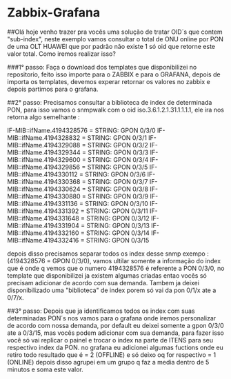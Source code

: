 # Zabbix-Grafana


##Olá hoje venho trazer pra vocês uma solução de tratar OID´s que contem "sub-index", neste exemplo vamos consultar o total de ONU online por PON de uma OLT HUAWEI que por padrão não existe 1 só oid que retorne este valor total. Como iremos realizar isso?



###1° passo: Faça o download dos templates que disponibilizei no repositorio, feito isso importe para o ZABBIX e para o GRAFANA, depois de importa os templates, devemos experar retornar os valores no zabbix e depois partimos para o grafana.


##2° passo: Precisamos consultar a biblioteca de index de determinada PON, para isso vamos o snmpwalk com o oid iso.3.6.1.2.1.31.1.1.1.1, ele ira nos retorna algo semelhante : 

IF-MIB::ifName.4194328576 = STRING: GPON 0/3/0
IF-MIB::ifName.4194328832 = STRING: GPON 0/3/1
IF-MIB::ifName.4194329088 = STRING: GPON 0/3/2
IF-MIB::ifName.4194329344 = STRING: GPON 0/3/3
IF-MIB::ifName.4194329600 = STRING: GPON 0/3/4
IF-MIB::ifName.4194329856 = STRING: GPON 0/3/5
IF-MIB::ifName.4194330112 = STRING: GPON 0/3/6
IF-MIB::ifName.4194330368 = STRING: GPON 0/3/7
IF-MIB::ifName.4194330624 = STRING: GPON 0/3/8
IF-MIB::ifName.4194330880 = STRING: GPON 0/3/9
IF-MIB::ifName.4194331136 = STRING: GPON 0/3/10
IF-MIB::ifName.4194331392 = STRING: GPON 0/3/11
IF-MIB::ifName.4194331648 = STRING: GPON 0/3/12
IF-MIB::ifName.4194331904 = STRING: GPON 0/3/13
IF-MIB::ifName.4194332160 = STRING: GPON 0/3/14
IF-MIB::ifName.4194332416 = STRING: GPON 0/3/15

depois disso precisamos separar todos os index desse snmp exempo : (4194328576 = GPON 0/3/0), vamos ultilar somente a informação do index que é onde q vemos que o numero 4194328576 é referente a PON 0/3/0, no template que disponibilizei ja existem algumas criadas entao vocês só precisam adicionar de acordo com sua demanda. Tambem ja deixei disponibilizado uma "biblioteca" de index porem só vai da pon 0/1/x ate a 0/7/x.


##3° passo: Depois que ja identificamos todos os index com suas determinadas PON´s nos vamos para o grafana onde iremos personalizar de acordo com nossa demanda, por default eu deixei somente a gpon 0/3/0 ate a 0/3/15, mas vocês podem adicionar com sua demanda, para fazer isso você só vai replicar o painel e trocar o index na parte de ITENS para seu respectivo index da PON. no grafana eu adicionei algumas fuctions onde eu retiro todo resultado que é = 2 (OFFLINE) e só deixo oq for respectivo = 1 (ONLINE) depois disso agrupei em um grupo q faz a media dentro de 5 minutos e soma este valor.








